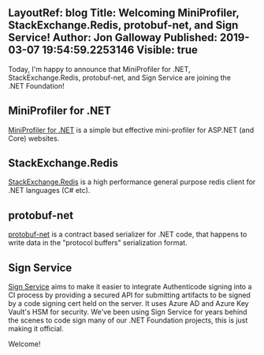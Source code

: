 LayoutRef: blog
Title: Welcoming MiniProfiler, StackExchange.Redis, protobuf-net, and Sign Service!
Author: Jon Galloway
Published: 2019-03-07 19:54:59.2253146
Visible: true
---
<p>Today, I'm happy to announce that MiniProfiler for .NET, StackExchange.Redis, protobuf-net, and Sign Service are joining the .NET&nbsp;Foundation!</p>

<h2>MiniProfiler for .NET</h2>

<p><a href="https://miniprofiler.com/dotnet/">MiniProfiler for .NET</a> is a&nbsp;simple but effective mini-profiler for ASP.NET (and Core) websites.</p>

<h2>StackExchange.Redis</h2>

<p><a href="https://stackexchange.github.io/StackExchange.Redis/">StackExchange.Redis</a> is a high performance general purpose redis client for .NET languages (C# etc).&nbsp;</p>

<h2>protobuf-net</h2>

<p><a href="https://github.com/mgravell/protobuf-net">protobuf-net</a> is a contract based serializer for .NET code, that happens to write data in the "protocol buffers" serialization format.</p>

<h2>Sign Service</h2>

<p><a href="https://github.com/dotnet/SignService">Sign Service</a> aims to make it easier to integrate Authenticode signing into a CI process by providing a secured API for submitting artifacts to be signed by a code signing cert held on the server. It uses Azure AD and Azure Key Vault's HSM for security. We've been using Sign Service for years behind the scenes to code sign many of our .NET Foundation projects, this is just making it official.</p>

<p>Welcome!</p>
